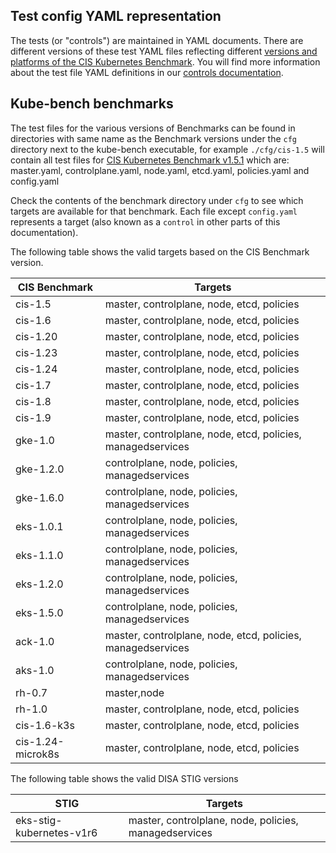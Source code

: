 ## Test config YAML representation

The tests (or "controls") are maintained in YAML documents. There are different versions of these test YAML files reflecting different [versions and platforms of the CIS Kubernetes Benchmark](./platforms.md). You will find more information about the test file YAML definitions in our [controls documentation](./controls.md).

## Kube-bench benchmarks

The test files for the various versions of Benchmarks can be found in directories
with same name as the Benchmark versions under the `cfg` directory next to the kube-bench executable,
for example `./cfg/cis-1.5` will contain all test files for [CIS Kubernetes Benchmark v1.5.1](https://workbench.cisecurity.org/benchmarks/4892) which are:
master.yaml, controlplane.yaml, node.yaml, etcd.yaml, policies.yaml and config.yaml

Check the contents of the benchmark directory under `cfg` to see which targets are available for that benchmark. Each file except `config.yaml` represents a target (also known as a `control` in other parts of this documentation).

The following table shows the valid targets based on the CIS Benchmark version.

| CIS Benchmark        | Targets |
|----------------------|---------|
| cis-1.5              | master, controlplane, node, etcd, policies |
| cis-1.6              | master, controlplane, node, etcd, policies |
| cis-1.20             | master, controlplane, node, etcd, policies |
| cis-1.23             | master, controlplane, node, etcd, policies |
| cis-1.24             | master, controlplane, node, etcd, policies |
| cis-1.7              | master, controlplane, node, etcd, policies |
| cis-1.8              | master, controlplane, node, etcd, policies |
| cis-1.9              | master, controlplane, node, etcd, policies |
| gke-1.0              | master, controlplane, node, etcd, policies, managedservices |
| gke-1.2.0            | controlplane, node, policies, managedservices |
| gke-1.6.0            | controlplane, node, policies, managedservices |
| eks-1.0.1            | controlplane, node, policies, managedservices |
| eks-1.1.0            | controlplane, node, policies, managedservices |
| eks-1.2.0            | controlplane, node, policies, managedservices |
| eks-1.5.0            | controlplane, node, policies, managedservices |
| ack-1.0              | master, controlplane, node, etcd, policies, managedservices |
| aks-1.0              | controlplane, node, policies, managedservices |
| rh-0.7               | master,node|
| rh-1.0               | master, controlplane, node, etcd, policies |
| cis-1.6-k3s          | master, controlplane, node, etcd, policies |
| cis-1.24-microk8s    | master, controlplane, node, etcd, policies |

The following table shows the valid DISA STIG versions

| STIG                       | Targets |
|----------------------------|---------|
| eks-stig-kubernetes-v1r6   | master, controlplane, node, policies, managedservices |


